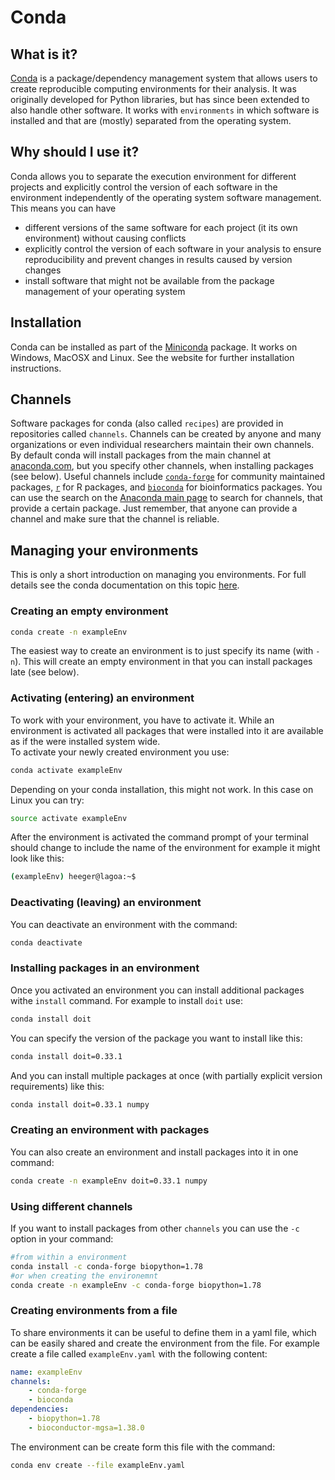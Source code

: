 Conda
====

What is it?
-----------

[Conda](https://docs.conda.io/en/latest/) is a package/dependency management system that allows users to create reproducible computing environments for their analysis. It was originally developed for Python libraries, but has since been extended to also handle other software. It works with `environments` in which software is installed and that are (mostly) separated from the operating system. 

Why should I use it?
--------------------

Conda allows you to separate the execution environment for different projects and explicitly control the version of each software in the environment independently of the operating system software management. This means you can have 
- different versions of the same software for each project (it its own environment) without causing conflicts  
- explicitly control the version of each software in your analysis to ensure reproducibility and prevent changes in results caused by version changes  
- install software that might not be available from the package management of your operating system  

Installation
------------

Conda can be installed as part of the [Miniconda](https://docs.conda.io/en/latest/miniconda.html) package. It works on Windows, MacOSX and Linux. See the website for further installation instructions.  

Channels
--------
Software packages for conda (also called `recipes`) are provided in repositories called `channels`. Channels can be created by anyone and many organizations or even individual researchers maintain their own channels. By default conda will install packages from the main channel at [anaconda.com](https://repo.anaconda.com/pkgs/), but you specify other channels, when installing packages (see below). Useful channels include [`conda-forge`](https://anaconda.org/conda-forge) for community maintained packages, [`r`](https://anaconda.org/r) for R packages, and [`bioconda`](https://anaconda.org/bioconda) for bioinformatics packages. You can use the search on the [Anaconda main page](https://anaconda.org/) to search for channels, that provide a certain package. Just remember, that anyone can provide a channel and make sure that the channel is reliable.

Managing your environments
--------------------------
This is only a short introduction on managing you environments. For full details see the conda documentation on this topic [here](https://docs.conda.io/projects/conda/en/latest/user-guide/tasks/manage-environments.html).

### Creating an empty environment
~~~sh
conda create -n exampleEnv
~~~
The easiest way to create an environment is to just specify its name (with `-n`). This will create an empty environment in that you can install packages late (see below).  

### Activating (entering) an environment
To work with your environment, you have to activate it. While an environment is activated all packages that were installed into it are available as if the were installed system wide.  
To activate your newly created environment you use:
~~~sh
conda activate exampleEnv
~~~
Depending on your conda installation, this might not work. In this case on Linux you can try:
~~~sh
source activate exampleEnv
~~~
After the environment is activated the command prompt of your terminal should change to include the name of the environment for example it might look like this:
~~~sh
(exampleEnv) heeger@lagoa:~$
~~~

### Deactivating (leaving) an environment
You can deactivate an environment with the command:
~~~sh
conda deactivate
~~~

### Installing packages in an environment
Once you activated an environment you can install additional packages withe `install` command. For example to install `doit` use:
~~~sh
conda install doit
~~~
You can specify the version of the package you want to install like this:
~~~sh
conda install doit=0.33.1
~~~
And you can install multiple packages at once (with partially explicit version requirements) like this:
~~~sh
conda install doit=0.33.1 numpy
~~~

### Creating an environment with packages
You can also create an environment and install packages into it in one command:
~~~sh
conda create -n exampleEnv doit=0.33.1 numpy
~~~

### Using different channels
If you want to install packages from other `channels` you can use the `-c` option in your command:
~~~sh
#from within a environment
conda install -c conda-forge biopython=1.78
#or when creating the environemnt
conda create -n exampleEnv -c conda-forge biopython=1.78
~~~

### Creating environments from a file
To share environments it can be useful to define them in a yaml file, which can be easily shared and create the environment from the file. For example create a file called `exampleEnv.yaml` with the following content:
~~~yaml
name: exampleEnv
channels:
    - conda-forge
    - bioconda
dependencies:
    - biopython=1.78
    - bioconductor-mgsa=1.38.0
~~~

The environment can be create form this file with the command:
~~~sh
conda env create --file exampleEnv.yaml
~~~